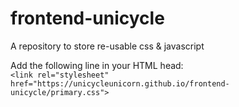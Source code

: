 # frontend-unicycle
A repository to store re-usable css &amp; javascript

Add the following line in your HTML head:<br>
```<link rel="stylesheet" href="https://unicycleunicorn.github.io/frontend-unicycle/primary.css">```
